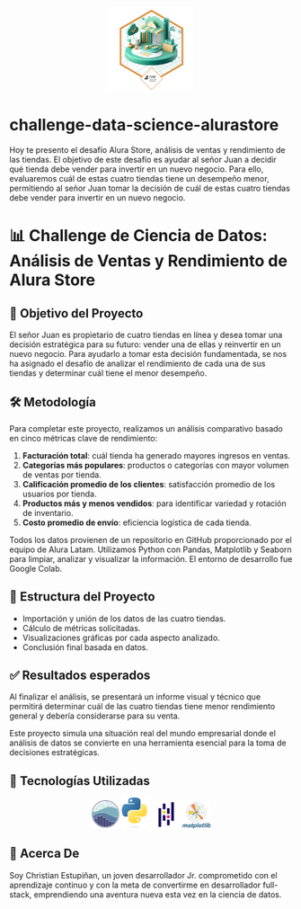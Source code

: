 
<div align=center><img src="img/0cbae998-197d-4fc8-ac13-5d12d560e624.webp" width="150"></div>

# challenge-data-science-alurastore

Hoy te presento el desafío Alura Store, análisis de ventas y rendimiento de las tiendas. El objetivo de este desafío es ayudar al señor Juan a decidir qué tienda debe vender para invertir en un nuevo negocio. Para ello, evaluaremos cuál de estas cuatro tiendas tiene un desempeño menor, permitiendo al señor Juan tomar la decisión de cuál de estas cuatro tiendas debe vender para invertir en un nuevo negocio.

# 📊 Challenge de Ciencia de Datos: Análisis de Ventas y Rendimiento de Alura Store

## 🎯 Objetivo del Proyecto

El señor Juan es propietario de cuatro tiendas en línea y desea tomar una decisión estratégica para su futuro: vender una de ellas y reinvertir en un nuevo negocio. Para ayudarlo a tomar esta decisión fundamentada, se nos ha asignado el desafío de analizar el rendimiento de cada una de sus tiendas y determinar cuál tiene el menor desempeño.

## 🛠️ Metodología

Para completar este proyecto, realizamos un análisis comparativo basado en cinco métricas clave de rendimiento:

1. **Facturación total**: cuál tienda ha generado mayores ingresos en ventas.
2. **Categorías más populares**: productos o categorías con mayor volumen de ventas por tienda.
3. **Calificación promedio de los clientes**: satisfacción promedio de los usuarios por tienda.
4. **Productos más y menos vendidos**: para identificar variedad y rotación de inventario.
5. **Costo promedio de envío**: eficiencia logística de cada tienda.

Todos los datos provienen de un repositorio en GitHub proporcionado por el equipo de Alura Latam. Utilizamos Python con Pandas, Matplotlib y Seaborn para limpiar, analizar y visualizar la información. El entorno de desarrollo fue Google Colab.

## 📂 Estructura del Proyecto

- Importación y unión de los datos de las cuatro tiendas.
- Cálculo de métricas solicitadas.
- Visualizaciones gráficas por cada aspecto analizado.
- Conclusión final basada en datos.

## ✅ Resultados esperados

Al finalizar el análisis, se presentará un informe visual y técnico que permitirá determinar cuál de las cuatro tiendas tiene menor rendimiento general y debería considerarse para su venta.

Este proyecto simula una situación real del mundo empresarial donde el análisis de datos se convierte en una herramienta esencial para la toma de decisiones estratégicas.

## 🔧 Tecnologías Utilizadas 

<div align="center">
	<code><a href="https://seaborn.pydata.org/index.html" target="_blank"><img width="50" src="img/seaborn.svg" alt="Seaborn" title="Seaborn"/></a></code>
	<code><a href="https://www.python.org" target="_blank"><img width="50" src="img/pythonlogo.svg" alt="Python" title="Python"/></a></code>
	<code><a href="https://pandas.pydata.org" target="_blank"><img width="50" src="img/pandas.svg" alt="Pandas" title="Pandas"/></a></code>
	<code><a href="https://matplotlib.org" target="_blank"><img width="50" src="img/matplotlib.png" alt="Matplotlib" title="Matplotlib"/></a></code>
 </div>

## 👤 Acerca De 

Soy Christian Estupiñan, un joven desarrollador Jr. comprometido con el aprendizaje continuo y con la meta de convertirme en desarrollador full-stack, emprendiendo una aventura nueva esta vez en la ciencia de datos.

